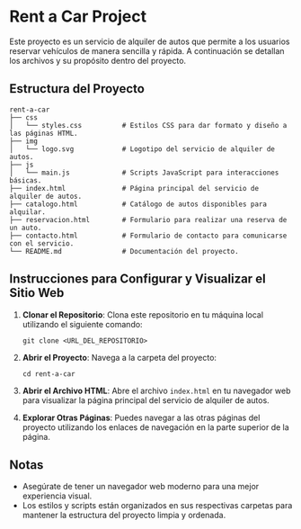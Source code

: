 # Rent a Car Project

Este proyecto es un servicio de alquiler de autos que permite a los usuarios reservar vehículos de manera sencilla y rápida. A continuación se detallan los archivos y su propósito dentro del proyecto.

## Estructura del Proyecto

```
rent-a-car
├── css
│   └── styles.css          # Estilos CSS para dar formato y diseño a las páginas HTML.
├── img
│   └── logo.svg            # Logotipo del servicio de alquiler de autos.
├── js
│   └── main.js             # Scripts JavaScript para interacciones básicas.
├── index.html              # Página principal del servicio de alquiler de autos.
├── catalogo.html           # Catálogo de autos disponibles para alquilar.
├── reservacion.html        # Formulario para realizar una reserva de un auto.
├── contacto.html           # Formulario de contacto para comunicarse con el servicio.
└── README.md               # Documentación del proyecto.
```

## Instrucciones para Configurar y Visualizar el Sitio Web

1. **Clonar el Repositorio**: Clona este repositorio en tu máquina local utilizando el siguiente comando:
   ```
   git clone <URL_DEL_REPOSITORIO>
   ```

2. **Abrir el Proyecto**: Navega a la carpeta del proyecto:
   ```
   cd rent-a-car
   ```

3. **Abrir el Archivo HTML**: Abre el archivo `index.html` en tu navegador web para visualizar la página principal del servicio de alquiler de autos.

4. **Explorar Otras Páginas**: Puedes navegar a las otras páginas del proyecto utilizando los enlaces de navegación en la parte superior de la página.

## Notas

- Asegúrate de tener un navegador web moderno para una mejor experiencia visual.
- Los estilos y scripts están organizados en sus respectivas carpetas para mantener la estructura del proyecto limpia y ordenada.